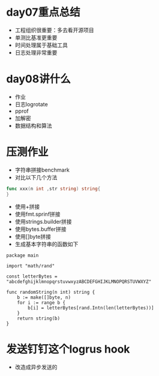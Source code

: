 # day07重点总结
- 工程组织很重要：多去看开源项目
- 单测比基准更重要
- 时间处理属于基础工具
- 日志处理非常重要

# day08讲什么
- 作业
- 日志logrotate 
- pprof
- 加解密
- 数据结构和算法

# 压测作业
- 字符串拼接benchmark
- 对比以下几个方法
```go
func xxx(n int ,str string) string{
}
```

- 使用+拼接
- 使用fmt.sprinf拼接
- 使用strings.builder拼接
- 使用bytes.buffer拼接
- 使用[]byte拼接
- 生成基本字符串的函数如下
```shell script
package main

import "math/rand"

const letterBytes = "abcdefghijklmnopqrstuvwxyzABCDEFGHIJKLMNOPQRSTUVWXYZ"

func randomString(n int) string {
	b := make([]byte, n)
	for i := range b {
		b[i] = letterBytes[rand.Intn(len(letterBytes))]
	}
	return string(b)
}

```


# 发送钉钉这个logrus hook 
- 改造成异步发送的